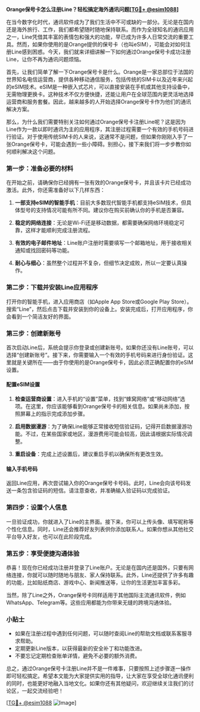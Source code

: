 **Orange保号卡怎么注册Line？轻松搞定海外通讯问题[[TG💪+ @esim1088](https://t.me/s/esim1088)]**

在当今数字化时代，通讯软件成为了我们生活中不可或缺的一部分。无论是在国内还是海外旅行、工作，我们都希望随时随地保持联系。而作为全球知名的通讯应用之一，Line凭借其丰富的表情包和强大的功能，早已成为许多人日常交流的重要工具。然而，如果你使用的是Orange提供的保号卡（也叫eSIM），可能会对如何注册Line感到困惑。今天，我们就来详细讲解一下如何通过Orange保号卡成功注册Line，让你不再为通讯问题烦恼。

首先，让我们简单了解一下Orange保号卡是什么。Orange是一家总部位于法国的世界知名电信运营商，提供各种移动通信服务，包括传统的SIM卡以及近年来兴起的eSIM技术。eSIM是一种嵌入式芯片，可以直接安装在手机或其他支持设备中，无需物理更换卡。这种技术不仅方便快捷，还能让用户在全球范围内更灵活地选择运营商和服务套餐。因此，越来越多的人开始选择Orange保号卡作为他们的通讯解决方案。

那么，为什么我们需要特别关注如何通过Orange保号卡注册Line呢？这是因为Line作为一款以即时通讯为主的应用程序，其注册过程需要一个有效的手机号码进行验证。对于使用传统SIM卡的人来说，这通常不是问题，但如果你刚刚入手了一张Orange保号卡，可能会遇到一些小障碍。别担心，接下来我们将一步步教你如何顺利解决这个问题。

### 第一步：准备必要的材料

在开始之前，请确保你已经拥有一张有效的Orange保号卡，并且该卡片已经成功激活。此外，你还需准备好以下几样东西：

1. **一部支持eSIM的智能手机**：目前大多数现代智能手机都支持eSIM技术，但具体型号的支持情况可能有所不同。建议你在购买前确认你的手机是否兼容。
   
2. **稳定的网络连接**：无论是Wi-Fi还是移动数据，都需要确保网络环境稳定可靠，这样才能顺利完成注册流程。

3. **有效的电子邮件地址**：Line账户注册时需要填写一个邮箱地址，用于接收相关通知或找回密码等功能。

4. **耐心与细心**：虽然整个过程并不复杂，但细节决定成败，所以一定要认真操作。

### 第二步：下载并安装Line应用程序

打开你的智能手机，进入应用商店（如Apple App Store或Google Play Store）。搜索“Line”，然后点击下载并安装到你的设备上。安装完成后，打开应用程序，你会看到一个简洁友好的界面。

### 第三步：创建新账号

首次启动Line后，系统会提示你登录或创建新账号。如果你还没有Line账号，可以选择“创建新账号”。接下来，你需要输入一个有效的手机号码来进行身份验证。这里就是关键所在——由于你使用的是Orange保号卡，因此必须正确配置你的eSIM设置。

#### 配置eSIM设置

1. **检查运营商设置**：进入手机的“设置”菜单，找到“蜂窝网络”或“移动网络”选项。在这里，你应该能够看到Orange保号卡的相关信息。如果尚未添加，按照屏幕上的指示完成添加步骤。

2. **启用数据漫游**：为了确保Line能够正常接收短信验证码，记得开启数据漫游功能。不过，在某些国家或地区，漫游费用可能会较高，因此请根据实际情况调整。

3. **重启设备**：完成上述设置后，建议重启手机以确保所有更改生效。

#### 输入手机号码

返回Line应用，再次尝试输入你的Orange保号卡号码。此时，Line会向该号码发送一条包含验证码的短信。请注意查收，并准确输入验证码以完成验证。

### 第四步：设置个人信息

一旦验证成功，你就进入了Line的主界面。接下来，你可以上传头像、填写昵称等个性化信息。同时，Line还会推荐好友列表供你添加联系人。如果你想从其他社交平台导入好友，也可以在此阶段完成。

### 第五步：享受便捷沟通体验

恭喜！现在你已经成功注册并登录了Line账户。无论是在国内还是国外，只要有网络连接，你就可以随时随地与朋友、家人保持联系。此外，Line还提供了许多有趣的功能，比如贴纸商店、游戏中心、新闻推送等，让你的生活更加丰富多彩。

当然，除了Line之外，Orange保号卡同样适用于其他国际主流通讯软件，例如WhatsApp、Telegram等。这些应用都能为你带来无缝的跨境沟通体验。

### 小贴士

- 如果在注册过程中遇到任何问题，可以随时查阅Line的帮助文档或联系客服寻求帮助。
- 定期更新Line版本，以获得最新的安全补丁和功能改进。
- 不要忘记定期检查账单详情，避免不必要的额外消费。

总之，通过Orange保号卡注册Line并不是一件难事，只要按照上述步骤逐一操作即可轻松搞定。希望本文能为大家提供实用的指导，让大家在享受全球化通讯便利的同时，也能更好地融入当地文化。如果你还有其他疑问，欢迎继续关注我们的讨论区，一起交流经验吧！

[[TG💪+ @esim1088](https://t.me/s/esim1088) ![Image](https://i.postimg.cc/4NQfJmqS/Snipaste-2025-05-13-00-14-12.png)]